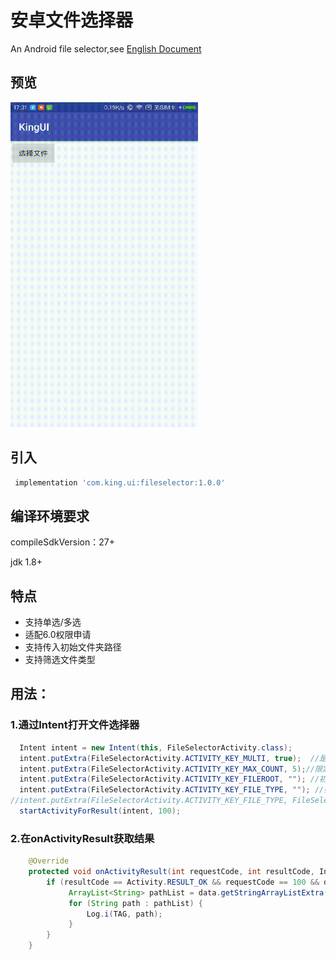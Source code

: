 # 安卓文件选择器
An Android file selector,see [English Document](https://github.com/GdinKing/FileSelector/blob/master/README_EN.md)

## 预览

<img src='preview.gif' width='300' height='520'/>

## 引入

```groovy
 implementation 'com.king.ui:fileselector:1.0.0'
```
## 编译环境要求

 compileSdkVersion：27+
 
 jdk 1.8+

## 特点

- 支持单选/多选
- 适配6.0权限申请
- 支持传入初始文件夹路径
- 支持筛选文件类型

## 用法：

### 1.通过Intent打开文件选择器

```java
  Intent intent = new Intent(this, FileSelectorActivity.class);
  intent.putExtra(FileSelectorActivity.ACTIVITY_KEY_MULTI, true);  //是否多选模式
  intent.putExtra(FileSelectorActivity.ACTIVITY_KEY_MAX_COUNT, 5);//限定文件选择数，默认为3
  intent.putExtra(FileSelectorActivity.ACTIVITY_KEY_FILEROOT, ""); //初始路径
  intent.putExtra(FileSelectorActivity.ACTIVITY_KEY_FILE_TYPE, ""); //筛选文件类型
//intent.putExtra(FileSelectorActivity.ACTIVITY_KEY_FILE_TYPE, FileSelectorActivity.FILE_TYPE_IMAGE);//只展示图片
  startActivityForResult(intent, 100);
```

### 2.在onActivityResult获取结果

```java
    @Override
    protected void onActivityResult(int requestCode, int resultCode, Intent data) {
        if (resultCode == Activity.RESULT_OK && requestCode == 100 && data != null) {
             ArrayList<String> pathList = data.getStringArrayListExtra(FileSelectorActivity.ACTIVITY_KEY_RESULT_PATHLIST);
             for (String path : pathList) {
                 Log.i(TAG, path);
             }
        }
    }
```
